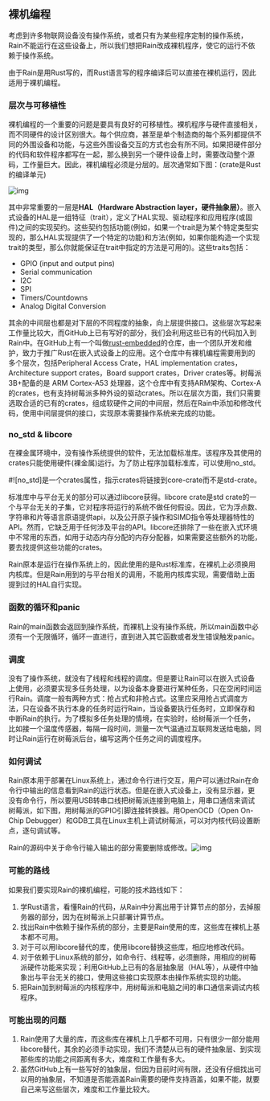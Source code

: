 ## 裸机编程

考虑到许多物联网设备没有操作系统，或者只有为某些程序定制的操作系统，Rain不能运行在这些设备上，所以我们想把Rain改成裸机程序，使它的运行不依赖于操作系统。

由于Rain是用Rust写的，而Rust语言写的程序编译后可以直接在裸机运行，因此适用于裸机编程。

### 层次与可移植性

裸机编程的一个重要的问题是要具有良好的可移植性。裸机程序与硬件直接相关，而不同硬件的设计区别很大。每个供应商，甚至是单个制造商的每个系列都提供不同的外围设备和功能，与这些外围设备交互的方式也会有所不同。如果把硬件部分的代码和软件程序都写在一起，那么换到另一个硬件设备上时，需要改动整个源码，工作量巨大。因此，裸机编程必须是分层的。层次通常如下图：(crate是Rust的编译单元)

![img](https://rust-embedded.github.io/book/assets/rust_layers.svg)

其中非常重要的一层是**HAL（Hardware Abstraction layer，硬件抽象层）**。嵌入式设备的HAL是一组特征（trait），定义了HAL实现、驱动程序和应用程序(或固件)之间的实现契约。这些契约包括功能(例如，如果一个trait是为某个特定类型实现的，那么HAL实现提供了一个特定的功能)和方法(例如，如果你能构造一个实现trait的类型，那么你就能保证在trait中指定的方法是可用的)。这些traits包括：

- GPIO (input and output pins)
- Serial communication
- I2C
- SPI
- Timers/Countdowns
- Analog Digital Conversion

其余的中间层也都是对下层的不同程度的抽象，向上层提供接口。这些层次写起来工作量比较大，而GitHub上已有写好的部分，我们会利用这些已有的代码加入到Rain中。在GitHub上有一个叫做[rust-embedded](https://github.com/rust-embedded)的仓库，由一个团队开发和维护，致力于推广Rust在嵌入式设备上的应用。这个仓库中有裸机编程需要用到的多个层次，包括Peripheral Access Crate，HAL implementation crates，Architecture support crates，Board support crates，Driver crates等。树莓派3B+配备的是 ARM Cortex-A53 处理器，这个仓库中有支持ARM架构、Cortex-A的crates，也有支持树莓派多种外设的驱动crates。所以在层次方面，我们只需要选取合适的已有的crates，组成软硬件之间的中间层，然后在Rain中添加和修改代码，使用中间层提供的接口，实现原本需要操作系统来完成的功能。

### no_std & libcore

在裸金属环境中，没有操作系统提供的软件，无法加载标准库。该程序及其使用的crates只能使用硬件(裸金属)运行。为了防止程序加载标准库，可以使用no_std。

\#![no_std]是一个crates属性，指示crates将链接到core-crate而不是std-crate。

标准库中与平台无关的部分可以通过libcore获得。libcore crate是std crate的一个与平台无关的子集，它对程序将运行的系统不做任何假设。因此，它为浮点数、字符串和片等语言原语提供api，以及公开原子操作和SIMD指令等处理器特性的API。然而，它缺乏用于任何涉及平台的API。libcore还排除了一些在嵌入式环境中不常用的东西，如用于动态内存分配的内存分配器，如果需要这些额外的功能，要去找提供这些功能的crates。

Rain原本是运行在操作系统上的，因此使用的是Rust标准库，在裸机上必须换用内核库。但是Rain用到的与平台相关的调用，不能用内核库实现，需要借助上面提到过的HAL自行实现。

### 函数的循环和panic

Rain的main函数会返回到操作系统，而裸机上没有操作系统，所以main函数中必须有一个无限循环，循环一直进行，直到进入其它函数或者发生错误触发panic。

### 调度

没有了操作系统，就没有了线程和线程的调度。但是要让Rain可以在嵌入式设备上使用，必须要实现多任务处理，以为设备本身要进行某种任务，只在空闲时间运行Rain。调度一般有两种方式：抢占式和非抢占式。这里应采用抢占式调度方法，只在设备不执行本身的任务时运行Rain，当设备要执行任务时，立即保存和中断Rain的执行。为了模拟多任务处理的情境，在实验时，给树莓派一个任务，比如接一个温度传感器，每隔一段时间，测量一次气温通过互联网发送给电脑，同时让Rain运行在树莓派后台，编写这两个任务之间的调度程序。

### 如何调试

Rain原本用于部署在Linux系统上，通过命令行进行交互，用户可以通过Rain在命令行中输出的信息看到Rain的运行状态。但是在嵌入式设备上，没有显示器，更没有命令行，所以要用USB转串口线把树莓派连接到电脑上，用串口通信来调试树莓派，如下图，用树莓派的GPIO引脚连接转换器。用OpenOCD（Open On-Chip Debugger）和GDB工具在Linux主机上调试树莓派，可以对内核代码设置断点，逐句调试等。

Rain的源码中关于命令行输入输出的部分需要删除或修改。![img](https://github.com/rust-embedded/rust-raspi3-OS-tutorials/raw/master/doc/wiring_jtag.png)

### 可能的路线

如果我们要实现Rain的裸机编程，可能的技术路线如下：

1. 学Rust语言，看懂Rain的代码，从Rain中分离出用于计算节点的部分，去掉服务器的部分，因为在树莓派上只部署计算节点。
2. 找出Rain中依赖于操作系统的部分，主要是Rain使用的库，这些库在裸机上基本都不可用。
3. 对于可以用libcore替代的库，使用libcore替换这些库，相应地修改代码。
4. 对于依赖于Linux系统的部分，如命令行、线程等，必须删除，用相应的树莓派硬件功能来实现；利用GitHub上已有的各层抽象层（HAL等），从硬件中抽象出与平台无关的接口，使用这些接口实现原本由操作系统实现的功能。
5. 把Rain加到树莓派的内核程序中，用树莓派和电脑之间的串口通信来调试内核程序。

### 可能出现的问题

1. Rain使用了大量的库，而这些库在裸机上几乎都不可用，只有很少一部分能用libcore替代，其余的必须手动实现，我们不清楚从已有的硬件抽象层、到实现那些库的功能之间距离有多大，难度和工作量有多大。
2. 虽然GitHub上有一些写好的抽象层，但因为目前时间有限，还没有仔细找出可以用的抽象层，不知道是否能涵盖Rain需要的硬件支持涵盖，如果不能，就要自己来写这些层次，难度和工作量比较大。


